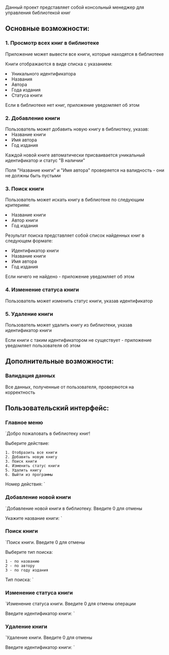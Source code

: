 Данный проект представляет собой консольный менеджер для управления библиотекой книг

<h2>Основные возможности:</h2>
<h3>1. Просмотр всех книг в библиотеке</h3>
Приложение может вывести все книги, которые находятся в библиотеке

Книги отображаются в виде списка с указанием:
<li>Уникального идентификатора</li>
<li>Названия</li>
<li>Автора</li>
<li>Года издания</li>
<li>Статуса книги</li>

Если в библиотеке нет книг, приложение уведомляет об этом

<h3>2. Добавление книги</h3>
Пользователь может добавить новую книгу в библиотеку, указав:
<li>Название книги</li>
<li>Имя автора</li>
<li>Год издания</li>

Каждой новой книге автоматически присваивается уникальный идентификатор и статус "В наличии"

Поля "Название книги" и "Имя автора" проверяется на валидность - они не должны быть пустыми

<h3>3. Поиск книги</h3>

Пользователь может искать книгу в библиотеке по следующим критериям:
<li>Название книги</li>
<li>Автор книги</li>
<li>Год издания</li>

Результат поиска представляет собой список найденных книг в следующем формате:
<li>Идентификатор книги</li>
<li>Название книги</li>
<li>Имя автора</li>
<li>Год издания</li>

Если ничего не найдено - приложение уведомляет об этом

<h3>4. Изменение статуса книги</h3>

Пользователь может изменить статус книги, указав идентификатор

<h3>5. Удаление книги</h3>

Пользователь может удалить книгу из библиотеки, указав идентификатор книги

Если книги с таким идентификатором не существует - приложение уведомляет пользователя об этом

<h2>Дополнительные возможности:</h2>
<h3>Валидация данных</h3>
Все данных, полученные от пользователя, проверяются на корректность

<h2>Пользовательский интерфейс:</h2>
<h3>Главное меню</h3>
`Добро пожаловать в библиотеку книг!

Выберите действие:

	1. Отобразить все книги
	2. Добавить новую книгу
	3. Поиск книги
	4. Изменить статус книги
	5. Удалить книгу
	6. Выйти из программы

Номер действия: `

<h3>Добавление новой книги</h3>
`Добавление новой книги в библиотеку. Введите 0 для отмены

Укажите название книги: `

<h3>Поиск книги</h3>
`Поиск книги. Введите 0 для отмены

Выберите тип поиска:

	1 - по названию
	2 - по автору
	3 - по году издания

Тип поиска: `

<h3>Изменение статуса книги</h3>
`Изменение статуса книги. Введите 0 для отмены операции

Введите идентификатор книги: `

<h3>Удаление книги</h3>
`Удаление книги. Введите 0 для отмены

Введите идентификатор книги: `